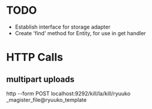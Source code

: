 # TODO

* Establish interface for storage adapter
* Create 'find' method for Entity, for use in get handler


# HTTP Calls

## multipart uploads

http --form POST localhost:9292/kill/la/kill/ryuuko _magister_file@ryuuko_template

